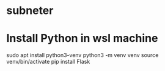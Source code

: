 # subneter
# Install Python in wsl machine
sudo apt install python3-venv
python3 -m venv venv
source venv/bin/activate
pip install Flask

